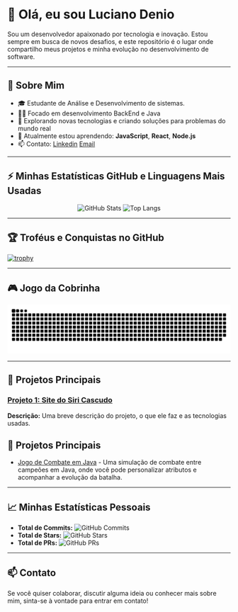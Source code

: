# 👋 Olá, eu sou Luciano Denio

Sou um desenvolvedor apaixonado por tecnologia e inovação. Estou sempre em busca de novos desafios, e este repositório é o lugar onde compartilho meus projetos e minha evolução no desenvolvimento de software.

---

## 🚀 Sobre Mim

- 🎓 Estudante de Análise e Desenvolvimento de sistemas.
- 👨‍💻 Focado em desenvolvimento BackEnd e Java
- 🔭 Explorando novas tecnologias e criando soluções para problemas do mundo real
- 🌱 Atualmente estou aprendendo: **JavaScript**, **React**, **Node.js**
- 📫 Contato: [Linkedin](mailto:(https://www.linkedin.com/in/lucianodenio/)) [Email](mailto:(lucianodenio@gmail.com))

---

## ⚡ Minhas Estatísticas GitHub e Linguagens Mais Usadas

<p align="center">
  <img src="https://github-readme-stats.vercel.app/api?username=LucianoDenio&show_icons=true&theme=radical" alt="GitHub Stats" height="150">
  <img src="https://github-readme-stats.vercel.app/api/top-langs/?username=LucianoDenio&layout=compact&theme=radical" alt="Top Langs" height="150">
</p>

---

## 🏆 Troféus e Conquistas no GitHub

[![trophy](https://github-profile-trophy.vercel.app/?username=LucianoDenio&theme=radical)](https://github.com/ryo-ma/github-profile-trophy)

---

## 🎮 Jogo da Cobrinha

![Snake animation](https://github.com/Platane/snk/raw/output/github-contribution-grid-snake.svg)

---

## 💼 Projetos Principais

### [Projeto 1: Site do Siri Cascudo](https://github.com/LucianoDenio/Site-do-Siri-Cascudo)
**Descrição:** Uma breve descrição do projeto, o que ele faz e as tecnologias usadas.

## 💼 Projetos Principais

- [Jogo de Combate em Java](https://github.com/LucianoDenio/Desafio_Combate_Java) - Uma simulação de combate entre campeões em Java, onde você pode personalizar atributos e acompanhar a evolução da batalha.


---

## 📈 Minhas Estatísticas Pessoais

- **Total de Commits:** ![GitHub Commits](https://img.shields.io/github/commit-activity/y/LucianoDenio/Site-do-Siri-Cascudo)
- **Total de Stars:** ![GitHub Stars](https://img.shields.io/github/stars/LucianoDenio/Site-do-Siri-Cascudo)
- **Total de PRs:** ![GitHub PRs](https://img.shields.io/github/issues-pr/LucianoDenio/Site-do-Siri-Cascudo)

---

## 📫 Contato

Se você quiser colaborar, discutir alguma ideia ou conhecer mais sobre mim, sinta-se à vontade para entrar em contato!

